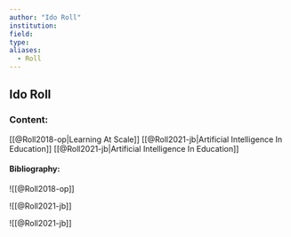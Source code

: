 ```yaml
---
author: "Ido Roll"
institution:
field:
type:
aliases:
  - Roll
---
```


## Ido Roll

### Content:
[[@Roll2018-op|Learning At Scale]]
[[@Roll2021-jb|Artificial Intelligence In Education]]
[[@Roll2021-jb|Artificial Intelligence In Education]]

#### Bibliography:

![[@Roll2018-op]]

![[@Roll2021-jb]]

![[@Roll2021-jb]]